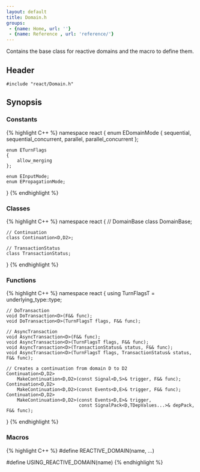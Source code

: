 ```yaml
---
layout: default
title: Domain.h
groups: 
 - {name: Home, url: ''}
 - {name: Reference , url: 'reference/'}
---
```

Contains the base class for reactive domains and the macro to define them.

## Header
`#include "react/Domain.h"`

## Synopsis

### Constants
{% highlight C++ %}
namespace react
{
    enum EDomainMode
    {
        sequential,
        sequential_concurrent,
        parallel,
        parallel_concurrent
    };

    enum ETurnFlags
    {
        allow_merging
    };

    enum EInputMode;
    enum EPropagationMode;
}
{% endhighlight %}

### Classes
{% highlight C++ %}
namespace react
{
    // DomainBase
    class DomainBase<D>;

    // Continuation
    class Continuation<D,D2>;

    // TransactionStatus
    class TransactionStatus;
}
{% endhighlight %}

### Functions
{% highlight C++ %}
namespace react
{
    using TurnFlagsT = underlying_type<ETurnFlags>::type;

    // DoTransaction
    void DoTransaction<D>(F&& func);
    void DoTransaction<D>(TurnFlagsT flags, F&& func);

    // AsyncTransaction
    void AsyncTransaction<D>(F&& func);
    void AsyncTransaction<D>(TurnFlagsT flags, F&& func);
    void AsyncTransaction<D>(TransactionStatus& status, F&& func);
    void AsyncTransaction<D>(TurnFlagsT flags, TransactionStatus& status, F&& func);

    // Creates a continuation from domain D to D2
    Continuation<D,D2>
        MakeContinuation<D,D2>(const Signal<D,S>& trigger, F&& func);
    Continuation<D,D2>
        MakeContinuation<D,D2>(const Events<D,E>& trigger, F&& func);
    Continuation<D,D2>
        MakeContinuation<D,D2>(const Events<D,E>& trigger,
                               const SignalPack<D,TDepValues...>& depPack, F&& func);
}
{% endhighlight %}

### Macros
{% highlight C++ %}
#define REACTIVE_DOMAIN(name, ...)

#define USING_REACTIVE_DOMAIN(name)
{% endhighlight %}